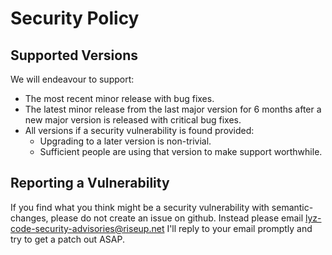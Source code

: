 # Security Policy

## Supported Versions

We will endeavour to support:

* The most recent minor release with bug fixes.
* The latest minor release from the last major version for 6 months after a new
    major version is released with critical bug fixes.
* All versions if a security vulnerability is found provided:
    * Upgrading to a later version is non-trivial.
    * Sufficient people are using that version to make support worthwhile.

## Reporting a Vulnerability

If you find what you think might be a security vulnerability with
semantic-changes, please do not create an issue on github. Instead please
email lyz-code-security-advisories@riseup.net I'll reply to your email promptly
and try to get a patch out ASAP.
